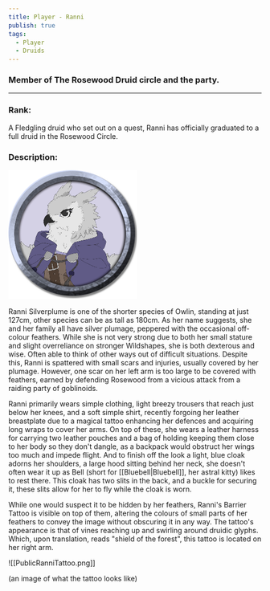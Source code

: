 ```yaml
---
title: Player - Ranni
publish: true
tags:
  - Player
  - Druids
---
```

### Member of The Rosewood Druid circle and the party.
---
### Rank:

A Fledgling druid who set out on a quest, Ranni has officially graduated to a full druid in the Rosewood Circle.

### Description:


![flag](PublicRanniToken.png)


Ranni Silverplume is one of the shorter species of Owlin, standing at just 127cm, other species can be as tall as 180cm. As her name suggests, she and her family all have silver plumage, peppered with the occasional off-colour feathers. While she is not very strong due to both her small stature and slight overreliance on stronger Wildshapes, she is both dexterous and wise. Often able to think of other ways out of difficult situations. Despite this, Ranni is spattered with small scars and injuries, usually covered by her plumage. However, one scar on her left arm is too large to be covered with feathers, earned by defending Rosewood from a vicious attack from a raiding party of goblinoids. 

Ranni primarily wears simple clothing, light breezy trousers that reach just below her knees, and a soft simple shirt, recently forgoing her leather breastplate due to a magical tattoo enhancing her defences and acquiring long wraps to cover her arms. On top of these, she wears a leather harness for carrying two leather pouches and a bag of holding keeping them close to her body so they don't dangle, as a backpack would obstruct her wings too much and impede flight. And to finish off the look a light, blue cloak adorns her shoulders, a large hood sitting behind her neck, she doesn't often wear it up as Bell (short for [[Bluebell|Bluebell]], her astral kitty) likes to rest there. This cloak has two slits in the back, and a buckle for securing it, these slits allow for her to fly while the cloak is worn. 

While one would suspect it to be hidden by her feathers, Ranni's Barrier Tattoo is visible on top of them, altering the colours of small parts of her feathers to convey the image without obscuring it in any way. The tattoo's appearance is that of vines reaching up and swirling around druidic glyphs. Which, upon translation, reads "shield of the forest", this tattoo is located on her right arm.

![[PublicRanniTattoo.png]]

 (an image of what the tattoo looks like)